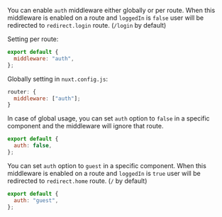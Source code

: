 You can enable `auth` middleware either globally or per route. When this middleware is enabled on a route and `loggedIn` is `false` user will be redirected to `redirect.login` route. (`/login` by default)

Setting per route:

```js
export default {
  middleware: "auth",
};
```

Globally setting in `nuxt.config.js`:

```js [nuxt.config.js]
router: {
  middleware: ["auth"];
}
```

In case of global usage, you can set `auth` option to `false` in a specific component and the middleware will ignore that route.

```js
export default {
  auth: false,
};
```

You can set `auth` option to `guest` in a specific component. When this middleware is enabled on a route and `loggedIn` is `true` user will be redirected to `redirect.home` route. (`/` by default)

```js
export default {
  auth: "guest",
};
```